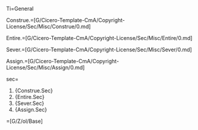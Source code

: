 Ti=General

Construe.=[G/Cicero-Template-CmA/Copyright-License/Sec/Misc/Construe/0.md]

Entire.=[G/Cicero-Template-CmA/Copyright-License/Sec/Misc/Entire/0.md]

Sever.=[G/Cicero-Template-CmA/Copyright-License/Sec/Misc/Sever/0.md]

Assign.=[G/Cicero-Template-CmA/Copyright-License/Sec/Misc/Assign/0.md]

sec=<ol class="secs-and"><li>{Construe.Sec}<li>{Entire.Sec}<li>{Sever.Sec}<li>{Assign.Sec}</ol>

=[G/Z/ol/Base]
